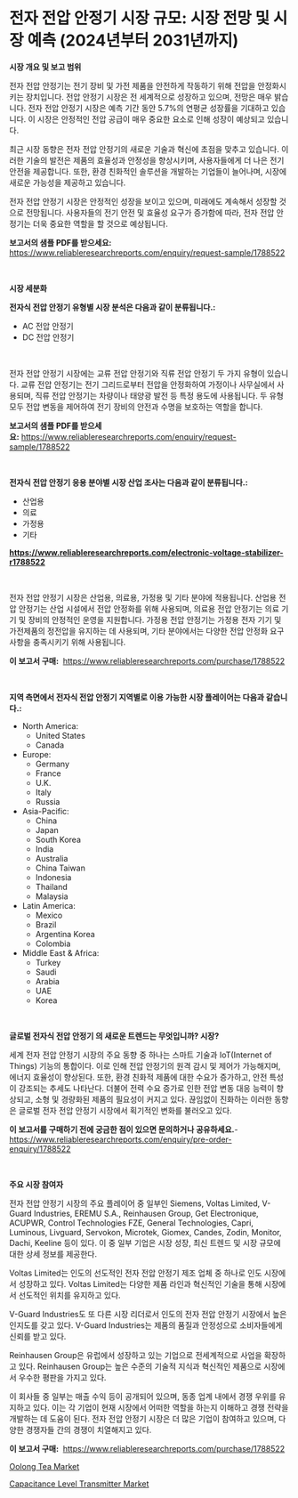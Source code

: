 <p><h1>전자 전압 안정기 시장 규모: 시장 전망 및 시장 예측 (2024년부터 2031년까지)</h1></p><p><strong>시장 개요 및 보고 범위</strong></p>
<p><p>전자 전압 안정기는 전기 장비 및 가전 제품을 안전하게 작동하기 위해 전압을 안정화시키는 장치입니다. 전압 안정기 시장은 전 세계적으로 성장하고 있으며, 전망은 매우 밝습니다. 전자 전압 안정기 시장은 예측 기간 동안 5.7%의 연평균 성장률을 기대하고 있습니다. 이 시장은 안정적인 전압 공급이 매우 중요한 요소로 인해 성장이 예상되고 있습니다.</p><p>최근 시장 동향은 전자 전압 안정기의 새로운 기술과 혁신에 초점을 맞추고 있습니다. 이러한 기술의 발전은 제품의 효율성과 안정성을 향상시키며, 사용자들에게 더 나은 전기 안전을 제공합니다. 또한, 환경 친화적인 솔루션을 개발하는 기업들이 늘어나며, 시장에 새로운 가능성을 제공하고 있습니다.</p><p>전자 전압 안정기 시장은 안정적인 성장을 보이고 있으며, 미래에도 계속해서 성장할 것으로 전망됩니다. 사용자들의 전기 안전 및 효율성 요구가 증가함에 따라, 전자 전압 안정기는 더욱 중요한 역할을 할 것으로 예상됩니다.</p></p>
<p><strong>보고서의 샘플 PDF를 받으세요:</strong> <a href="https://www.reliableresearchreports.com/enquiry/request-sample/1788522">https://www.reliableresearchreports.com/enquiry/request-sample/1788522</a></p>
<p>&nbsp;</p>
<p><strong>시장 세분화</strong></p>
<p><strong>전자식 전압 안정기 유형별 시장 분석은 다음과 같이 분류됩니다.:</strong></p>
<p><ul><li>AC 전압 안정기</li><li>DC 전압 안정기</li></ul></p>
<p>&nbsp;</p>
<p><p>전자 전압 안정기 시장에는 교류 전압 안정기와 직류 전압 안정기 두 가지 유형이 있습니다. 교류 전압 안정기는 전기 그리드로부터 전압을 안정화하여 가정이나 사무실에서 사용되며, 직류 전압 안정기는 차량이나 태양광 발전 등 특정 용도에 사용됩니다. 두 유형 모두 전압 변동을 제어하여 전기 장비의 안전과 수명을 보호하는 역할을 합니다.</p></p>
<p><strong>보고서의 샘플 PDF를 받으세요:</strong>&nbsp;<a href="https://www.reliableresearchreports.com/enquiry/request-sample/1788522">https://www.reliableresearchreports.com/enquiry/request-sample/1788522</a></p>
<p>&nbsp;</p>
<p><strong> 전자식 전압 안정기 응용 분야별 시장 산업 조사는 다음과 같이 분류됩니다.:</strong></p>
<p><ul><li>산업용</li><li>의료</li><li>가정용</li><li>기타</li></ul></p>
<p><strong><a href="https://www.reliableresearchreports.com/electronic-voltage-stabilizer-r1788522">https://www.reliableresearchreports.com/electronic-voltage-stabilizer-r1788522</a></strong></p>
<p>&nbsp;</p>
<p><p>전자 전압 안정기 시장은 산업용, 의료용, 가정용 및 기타 분야에 적용됩니다. 산업용 전압 안정기는 산업 시설에서 전압 안정화를 위해 사용되며, 의료용 전압 안정기는 의료 기기 및 장비의 안정적인 운영을 지원합니다. 가정용 전압 안정기는 가정용 전자 기기 및 가전제품의 정전압을 유지하는 데 사용되며, 기타 분야에서는 다양한 전압 안정화 요구사항을 충족시키기 위해 사용됩니다.</p></p>
<p><strong>이 보고서 구매:</strong>&nbsp; <a href="https://www.reliableresearchreports.com/purchase/1788522">https://www.reliableresearchreports.com/purchase/1788522</a></p>
<p>&nbsp;</p>
<p><strong>지역 측면에서 전자식 전압 안정기 지역별로 이용 가능한 시장 플레이어는 다음과 같습니다.:</strong></p>
<p><ul>
    <li>
        North America:
        <ul>
            <li>United States</li>
            <li>Canada</li>
        </ul>
    </li>
    <li>
        Europe:
        <ul>
            <li>Germany</li>
            <li>France</li>
            <li>U.K.</li>
            <li>Italy</li>
            <li>Russia</li>
        </ul>
    </li>
    <li>
        Asia-Pacific:
        <ul>
            <li>China</li>
            <li>Japan</li>
            <li>South Korea</li>
            <li>India</li>
            <li>Australia</li>
            <li>China Taiwan</li>
            <li>Indonesia</li>
            <li>Thailand</li>
            <li>Malaysia</li>
        </ul>
    </li>
    <li>
        Latin America:
        <ul>
            <li>Mexico</li>
            <li>Brazil</li>
            <li>Argentina Korea</li>
            <li>Colombia</li>
        </ul>
    </li>
    <li>
        Middle East & Africa:
        <ul>
            <li>Turkey</li>
            <li>Saudi</li>
            <li>Arabia</li>
            <li>UAE</li>
            <li>Korea</li>
        </ul>
    </li>
    </ul></p>
<p>&nbsp;</p>
<p><strong>글로벌 전자식 전압 안정기 의 새로운 트렌드는 무엇입니까? 시장?</strong></p>
<p><p>세계 전자 전압 안정기 시장의 주요 동향 중 하나는 스마트 기술과 IoT(Internet of Things) 기능의 통합이다. 이로 인해 전압 안정기의 원격 감시 및 제어가 가능해지며, 에너지 효율성이 향상된다. 또한, 환경 친화적 제품에 대한 수요가 증가하고, 안전 특성이 강조되는 추세도 나타난다. 더불어 전력 수요 증가로 인한 전압 변동 대응 능력이 향상되고, 소형 및 경량화된 제품의 필요성이 커지고 있다. 끊임없이 진화하는 이러한 동향은 글로벌 전자 전압 안정기 시장에서 획기적인 변화를 불러오고 있다.</p></p>
<p><strong>이 보고서를 구매하기 전에 궁금한 점이 있으면 문의하거나 공유하세요.</strong>- <a href="https://www.reliableresearchreports.com/enquiry/pre-order-enquiry/1788522">https://www.reliableresearchreports.com/enquiry/pre-order-enquiry/1788522</a></p>
<p>&nbsp;</p>
<p><strong>주요 시장 참여자</strong></p>
<p><p>전자 전압 안정기 시장의 주요 플레이어 중 일부인 Siemens, Voltas Limited, V-Guard Industries, EREMU S.A., Reinhausen Group, Get Electronique, ACUPWR, Control Technologies FZE, General Technologies, Capri, Luminous, Livguard, Servokon, Microtek, Giomex, Candes, Zodin, Monitor, Dachi, Keeline 등이 있다. 이 중 일부 기업은 시장 성장, 최신 트렌드 및 시장 규모에 대한 상세 정보를 제공한다.</p><p>Voltas Limited는 인도의 선도적인 전자 전압 안정기 제조 업체 중 하나로 인도 시장에서 성장하고 있다. Voltas Limited는 다양한 제품 라인과 혁신적인 기술을 통해 시장에서 선도적인 위치를 유지하고 있다.</p><p>V-Guard Industries도 또 다른 시장 리더로서 인도의 전자 전압 안정기 시장에서 높은 인지도를 갖고 있다. V-Guard Industries는 제품의 품질과 안정성으로 소비자들에게 신뢰를 받고 있다.</p><p>Reinhausen Group은 유럽에서 성장하고 있는 기업으로 전세계적으로 사업을 확장하고 있다. Reinhausen Group는 높은 수준의 기술적 지식과 혁신적인 제품으로 시장에서 우수한 평판을 가지고 있다.</p><p>이 회사들 중 일부는 매출 수익 등이 공개되어 있으며, 동종 업계 내에서 경쟁 우위를 유지하고 있다. 이는 각 기업이 현재 시장에서 어떠한 역할을 하는지 이해하고 경쟁 전략을 개발하는 데 도움이 된다. 전자 전압 안정기 시장은 더 많은 기업이 참여하고 있으며, 다양한 경쟁자들 간의 경쟁이 치열해지고 있다.</p></p>
<p><strong>이 보고서 구매:</strong>&nbsp;&nbsp;<a href="https://www.reliableresearchreports.com/purchase/1788522">https://www.reliableresearchreports.com/purchase/1788522</a></p>
<p><p><a href="https://changeable-paste-463.notion.site/Oolong-Tea-Market-The-Key-To-Successful-Business-Strategy-Forecast-Till-2031-fe8632a9c4fb459fb8a2f4fb748fe8f1">Oolong Tea Market</a></p><p><a href="https://github.com/PeterParrish5/Market-Research-Report-List-4/blob/main/capacitance-level-transmitter-market.md">Capacitance Level Transmitter Market</a></p></p>